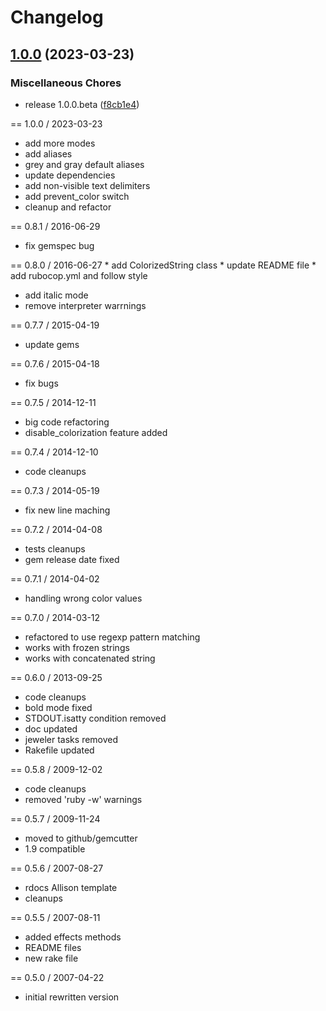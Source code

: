 # Changelog

## [1.0.0](https://github.com/fazibear/colorize/compare/v0.8.1...v1.0.0) (2023-03-23)


### Miscellaneous Chores

* release 1.0.0.beta ([f8cb1e4](https://github.com/fazibear/colorize/commit/f8cb1e4033150143918f45663b74c5a574ca372b))

== 1.0.0 / 2023-03-23
  * add more modes
  * add aliases
  * grey and gray default aliases
  * update dependencies
  * add non-visible text delimiters
  * add prevent_color switch
  * cleanup and refactor

== 0.8.1 / 2016-06-29
  * fix gemspec bug

== 0.8.0 / 2016-06-27
	* add ColorizedString class
	* update README file
	* add rubocop.yml and follow style
  * add italic mode
  * remove interpreter warrnings

== 0.7.7 / 2015-04-19
  * update gems

== 0.7.6 / 2015-04-18
  * fix bugs

== 0.7.5 / 2014-12-11
  * big code refactoring
  * disable_colorization feature added

== 0.7.4 / 2014-12-10
  * code cleanups

== 0.7.3 / 2014-05-19
  * fix new line maching

== 0.7.2 / 2014-04-08
  * tests cleanups
  * gem release date fixed

== 0.7.1 / 2014-04-02
  * handling wrong color values

== 0.7.0 / 2014-03-12
  * refactored to use regexp pattern matching
  * works with frozen strings
  * works with concatenated string

== 0.6.0 / 2013-09-25
  * code cleanups
  * bold mode fixed
  * STDOUT.isatty condition removed
  * doc updated
  * jeweler tasks removed
  * Rakefile updated

== 0.5.8 / 2009-12-02
  * code cleanups
  * removed 'ruby -w' warnings

== 0.5.7 / 2009-11-24
  * moved to github/gemcutter
  * 1.9 compatible

== 0.5.6 / 2007-08-27
  * rdocs Allison template
  * cleanups

== 0.5.5 / 2007-08-11
  * added effects methods
  * README files
  * new rake file

== 0.5.0 / 2007-04-22
  * initial rewritten version
